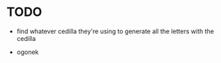 # TODO

-   find whatever cedilla they're using to generate all the letters
    with the cedilla

-   ogonek
